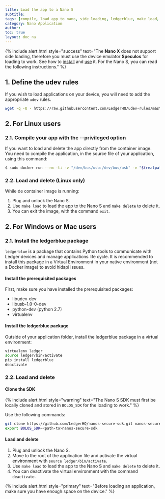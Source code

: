 ```yaml
---
title: Load the app to a Nano S
subtitle:
tags: [compile, load app to nano, side loading, ledgerblue, make load, make delete]
category: Nano Application
author:
toc: true
layout: doc_na
---
```




<!--  -->
{% include alert.html style="success" text="The <b>Nano X</b> does not support side loading, therefore you must use the device emulator <b>Speculos</b> for loading to work. See how to <a href='../../speculos/start-here'>install</a> and <a href='../../speculos/introduction'>use</a> it. For the Nano S, you can read the following instructions." %}
<!--  -->

## 1. Define the udev rules

If you wish to load applications on your device, you will need to add the appropriate `udev` rules.

``` bash
wget -q -O - https://raw.githubusercontent.com/LedgerHQ/udev-rules/master/add_udev_rules.sh | sudo bash
```

## 2. For Linux users

### 2.1. Compile your app with the --privileged option

If you want to load and delete the app directly from the container image. You need to compile the application, in the source file of your application, using this command:

```bash
$ sudo docker run --rm -ti -v "/dev/bus/usb:/dev/bus/usb" -v "$(realpath .):/app" --privileged ledger-app-builder:latest
```
### 2.2. Load and delete (Linux only)

While de container image is running:
1. Plug and unlock the Nano S.
3. Use `make load` to load the app to the Nano S and `make delete` to delete it.
3. You can exit the image, with the command `exit`.


## 2. For Windows or Mac users

### 2.1. Install the ledgerblue package

`ledgerblue` is a package that contains Python tools to communicate with Ledger devices and manage applications life cycle. It is recommended to install this package in a Virtual Environment in your native environment (not a Docker image) to avoid hidapi issues.

#### Install the prerequisited packages

First, make sure you have installed the prerequisited packages:
  * libudev-dev
  * libusb-1.0-0-dev
  * python-dev (python 2.7)
  * virtualenv

#### Install the ledgerblue package

Outside of your application folder, install the ledgerblue package in a virtual environment:

```bash
virtualenv ledger
source ledger/bin/activate
pip install ledgerblue
deactivate
```

### 2.2. Load and delete

#### Clone the SDK

<!--  -->
{% include alert.html style="warning" text="The Nano S SDK must first be locally cloned and stored in <code>BOLOS_SDK</code> for the loading to work." %}
<!--  -->

Use the following commands:

```bash
git clone https://github.com/LedgerHQ/nanos-secure-sdk.git nanos-secure-sdk
export BOLOS_SDK=<path-to>nanos-secure-sdk
```

#### Load and delete

1. Plug and unlock the Nano S.
2. Move to the root of the application file and activate the virtual environment with `source ledger/bin/activate`.
3. Use `make load` to load the app to the Nano S and `make delete` to delete it.
4. You can deactivate the virtual environment with the command `deactivate`.

<!--  -->
{% include alert.html style="primary" text="Before loading an application, make sure you have enough space on the device." %}
<!--  -->
